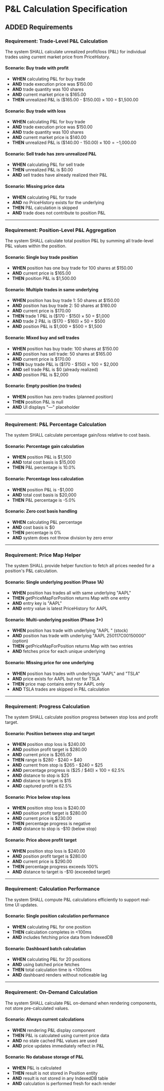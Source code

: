 # P&L Calculation Specification

## ADDED Requirements

### Requirement: Trade-Level P&L Calculation

The system SHALL calculate unrealized profit/loss (P&L) for individual trades using current market price from PriceHistory.

#### Scenario: Buy trade with profit

- **WHEN** calculating P&L for buy trade
- **AND** trade execution price was $150.00
- **AND** trade quantity was 100 shares
- **AND** current market price is $165.00
- **THEN** unrealized P&L is ($165.00 - $150.00) × 100 = $1,500.00

#### Scenario: Buy trade with loss

- **WHEN** calculating P&L for buy trade
- **AND** trade execution price was $150.00
- **AND** trade quantity was 100 shares
- **AND** current market price is $140.00
- **THEN** unrealized P&L is ($140.00 - $150.00) × 100 = -$1,000.00

#### Scenario: Sell trade has zero unrealized P&L

- **WHEN** calculating P&L for sell trade
- **THEN** unrealized P&L is $0.00
- **AND** sell trades have already realized their P&L

#### Scenario: Missing price data

- **WHEN** calculating P&L for trade
- **AND** no PriceHistory exists for the underlying
- **THEN** P&L calculation is skipped
- **AND** trade does not contribute to position P&L

---

### Requirement: Position-Level P&L Aggregation

The system SHALL calculate total position P&L by summing all trade-level P&L values within the position.

#### Scenario: Single buy trade position

- **WHEN** position has one buy trade for 100 shares at $150.00
- **AND** current price is $165.00
- **THEN** position P&L is $1,500.00

#### Scenario: Multiple trades in same underlying

- **WHEN** position has buy trade 1: 50 shares at $150.00
- **AND** position has buy trade 2: 50 shares at $160.00
- **AND** current price is $170.00
- **THEN** trade 1 P&L is ($170 - $150) × 50 = $1,000
- **AND** trade 2 P&L is ($170 - $160) × 50 = $500
- **AND** position P&L is $1,000 + $500 = $1,500

#### Scenario: Mixed buy and sell trades

- **WHEN** position has buy trade: 100 shares at $150.00
- **AND** position has sell trade: 50 shares at $165.00
- **AND** current price is $170.00
- **THEN** buy trade P&L is ($170 - $150) × 100 = $2,000
- **AND** sell trade P&L is $0 (already realized)
- **AND** position P&L is $2,000

#### Scenario: Empty position (no trades)

- **WHEN** position has zero trades (planned position)
- **THEN** position P&L is null
- **AND** UI displays "—" placeholder

---

### Requirement: P&L Percentage Calculation

The system SHALL calculate percentage gain/loss relative to cost basis.

#### Scenario: Percentage gain calculation

- **WHEN** position P&L is $1,500
- **AND** total cost basis is $15,000
- **THEN** P&L percentage is 10.0%

#### Scenario: Percentage loss calculation

- **WHEN** position P&L is -$1,000
- **AND** total cost basis is $20,000
- **THEN** P&L percentage is -5.0%

#### Scenario: Zero cost basis handling

- **WHEN** calculating P&L percentage
- **AND** cost basis is $0
- **THEN** percentage is 0%
- **AND** system does not throw division by zero error

---

### Requirement: Price Map Helper

The system SHALL provide helper function to fetch all prices needed for a position's P&L calculation.

#### Scenario: Single underlying position (Phase 1A)

- **WHEN** position has trades all with same underlying "AAPL"
- **THEN** getPriceMapForPosition returns Map with one entry
- **AND** entry key is "AAPL"
- **AND** entry value is latest PriceHistory for AAPL

#### Scenario: Multi-underlying position (Phase 3+)

- **WHEN** position has trade with underlying "AAPL  " (stock)
- **AND** position has trade with underlying "AAPL  250117C00150000" (option)
- **THEN** getPriceMapForPosition returns Map with two entries
- **AND** fetches price for each unique underlying

#### Scenario: Missing price for one underlying

- **WHEN** position has trades with underlyings "AAPL" and "TSLA"
- **AND** price exists for AAPL but not for TSLA
- **THEN** price map contains entry for AAPL only
- **AND** TSLA trades are skipped in P&L calculation

---

### Requirement: Progress Calculation

The system SHALL calculate position progress between stop loss and profit target.

#### Scenario: Position between stop and target

- **WHEN** position stop loss is $240.00
- **AND** position profit target is $280.00
- **AND** current price is $265.00
- **THEN** range is $280 - $240 = $40
- **AND** current from stop is $265 - $240 = $25
- **AND** percentage progress is ($25 / $40) × 100 = 62.5%
- **AND** distance to stop is $25
- **AND** distance to target is $15
- **AND** captured profit is 62.5%

#### Scenario: Price below stop loss

- **WHEN** position stop loss is $240.00
- **AND** position profit target is $280.00
- **AND** current price is $230.00
- **THEN** percentage progress is negative
- **AND** distance to stop is -$10 (below stop)

#### Scenario: Price above profit target

- **WHEN** position stop loss is $240.00
- **AND** position profit target is $280.00
- **AND** current price is $290.00
- **THEN** percentage progress exceeds 100%
- **AND** distance to target is -$10 (exceeded target)

---

### Requirement: Calculation Performance

The system SHALL compute P&L calculations efficiently to support real-time UI updates.

#### Scenario: Single position calculation performance

- **WHEN** calculating P&L for one position
- **THEN** calculation completes in <100ms
- **AND** includes fetching price data from IndexedDB

#### Scenario: Dashboard batch calculation

- **WHEN** calculating P&L for 20 positions
- **AND** using batched price fetches
- **THEN** total calculation time is <1000ms
- **AND** dashboard renders without noticeable lag

---

### Requirement: On-Demand Calculation

The system SHALL calculate P&L on-demand when rendering components, not store pre-calculated values.

#### Scenario: Always current calculations

- **WHEN** rendering P&L display component
- **THEN** P&L is calculated using current price data
- **AND** no stale cached P&L values are used
- **AND** price updates immediately reflect in P&L

#### Scenario: No database storage of P&L

- **WHEN** P&L is calculated
- **THEN** result is not stored in Position entity
- **AND** result is not stored in any IndexedDB table
- **AND** calculation is performed fresh for each render
